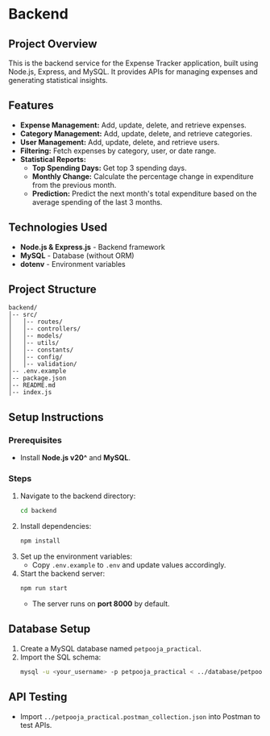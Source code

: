 # Backend

## Project Overview

This is the backend service for the Expense Tracker application, built using Node.js, Express, and MySQL. It provides APIs for managing expenses and generating statistical insights.

## Features

- **Expense Management:** Add, update, delete, and retrieve expenses.
- **Category Management:** Add, update, delete, and retrieve categories.
- **User Management:** Add, update, delete, and retrieve users.
- **Filtering:** Fetch expenses by category, user, or date range.
- **Statistical Reports:**
  - **Top Spending Days:** Get top 3 spending days.
  - **Monthly Change:** Calculate the percentage change in expenditure from the previous month.
  - **Prediction:** Predict the next month's total expenditure based on the average spending of the last 3 months.

## Technologies Used

- **Node.js & Express.js** - Backend framework
- **MySQL** - Database (without ORM)
- **dotenv** - Environment variables

## Project Structure

```
backend/
│-- src/
│   │-- routes/
│   │-- controllers/
│   │-- models/
│   │-- utils/
│   │-- constants/
│   │-- config/
│   │-- validation/
│-- .env.example
│-- package.json
│-- README.md
│-- index.js
```

## Setup Instructions

### Prerequisites

- Install **Node.js v20^** and **MySQL**.

### Steps

1. Navigate to the backend directory:
   ```sh
   cd backend
   ```
2. Install dependencies:
   ```sh
   npm install
   ```
3. Set up the environment variables:
   - Copy `.env.example` to `.env` and update values accordingly.
4. Start the backend server:
   ```sh
   npm run start
   ```
   - The server runs on **port 8000** by default.

## Database Setup

1. Create a MySQL database named `petpooja_practical`.
2. Import the SQL schema:
   ```sh
   mysql -u <your_username> -p petpooja_practical < ../database/petpooja_practical.sql
   ```

## API Testing

- Import `../petpooja_practical.postman_collection.json` into Postman to test APIs.
